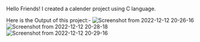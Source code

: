 Hello Friends!
I created a calender project using C language.

Here is the Output of this project:-
![Screenshot from 2022-12-12 20-26-16](https://user-images.githubusercontent.com/82318645/207077494-ce8fa1a4-5720-4d8f-b679-770528e7a7f1.png)
![Screenshot from 2022-12-12 20-28-18](https://user-images.githubusercontent.com/82318645/207077983-4542acbc-9d43-4cfd-a7ff-73f39daae40e.png)
![Screenshot from 2022-12-12 20-29-16](https://user-images.githubusercontent.com/82318645/207078210-4137d725-9594-41b7-9630-cb429bf9e988.png)

